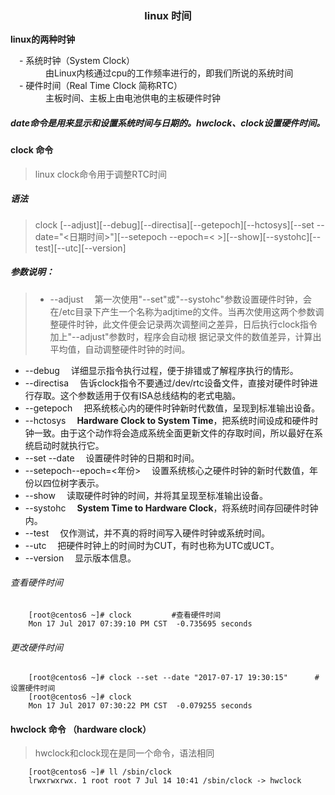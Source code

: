 <!--
author: imkindu
date: 2017-07-16
title: linux 时间
tags: date
category: linux
status: publish
summary: linux分为硬件时间和系统时间。
-->

<link href="http://cdn.bootcss.com/highlight.js/8.0/styles/monokai_sublime.min.css" rel="stylesheet">  
<script src="http://cdn.bootcss.com/highlight.js/8.0/highlight.min.js"></script>
<script >hljs.initHighlightingOnLoad();</script>


**<h3 style align='center'>linux 时间</h3>**


**linux的两种时钟**
	
　- 系统时钟（System Clock） <br/>
　　　　由Linux内核通过cpu的工作频率进行的，即我们所说的系统时间 <br/>
　- 硬件时间（Real Time Clock 简称RTC） <br/>
　　　　主板时间、主板上由电池供电的主板硬件时钟

##### **date**命令是用来显示和设置系统时间与日期的。hwclock、clock设置硬件时间。

#### clock 命令

> linux clock命令用于调整RTC时间

##### 语法

> clock [--adjust][--debug][--directisa][--getepoch][--hctosys][--set --date="<日期时间>"][--setepoch --epoch=< >][--show][--systohc][--test][--utc][--version]

##### 参数说明：
>- --adjust 　第一次使用"--set"或"--systohc"参数设置硬件时钟，会在/etc目录下产生一个名称为adjtime的文件。当再次使用这两个参数调整硬件时钟，此文件便会记录两次调整间之差异，日后执行clock指令加上"--adjust"参数时，程序会自动根 据记录文件的数值差异，计算出平均值，自动调整硬件时钟的时间。
- --debug 　详细显示指令执行过程，便于排错或了解程序执行的情形。
- --directisa 　告诉clock指令不要通过/dev/rtc设备文件，直接对硬件时钟进行存取。这个参数适用于仅有ISA总线结构的老式电脑。
- --getepoch 　把系统核心内的硬件时钟新时代数值，呈现到标准输出设备。
- --hctosys 　**Hardware Clock to System Time**，把系统时间设成和硬件时钟一致。由于这个动作将会造成系统全面更新文件的存取时间，所以最好在系统启动时就执行它。
- --set --date 　设置硬件时钟的日期和时间。
- --setepoch--epoch=<年份> 　设置系统核心之硬件时钟的新时代数值，年份以四位树字表示。
- --show 　读取硬件时钟的时间，并将其呈现至标准输出设备。
- --systohc 　**System Time to Hardware Clock**，将系统时间存回硬件时钟内。
- --test 　仅作测试，并不真的将时间写入硬件时钟或系统时间。
- --utc 　把硬件时钟上的时间时为CUT，有时也称为UTC或UCT。
- --version 　显示版本信息。

###### 查看硬件时间

		[root@centos6 ~]# clock			#查看硬件时间
		Mon 17 Jul 2017 07:39:10 PM CST  -0.735695 seconds
###### 更改硬件时间

		[root@centos6 ~]# clock --set --date "2017-07-17 19:30:15"		#设置硬件时间
		[root@centos6 ~]# clock
		Mon 17 Jul 2017 07:30:22 PM CST  -0.079255 seconds
#### hwclock 命令 （hardware clock）
> hwclock和clock现在是同一个命令，语法相同

		[root@centos6 ~]# ll /sbin/clock 
		lrwxrwxrwx. 1 root root 7 Jul 14 10:41 /sbin/clock -> hwclock
